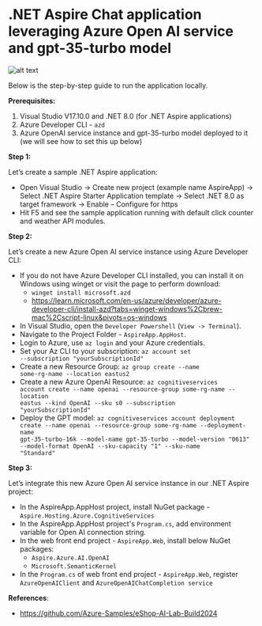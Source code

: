 # .NET Aspire Chat application leveraging Azure Open AI service and gpt-35-turbo model

![alt text](https://github.com/parthshethia786/chatapp-dotnetAspire-ollama-phi3/blob/master/Preview%20of%20the%20app.png)

Below is the step-by-step guide to run the application locally.

**Prerequisites:**
1.	Visual Studio V17.10.0 and .NET 8.0 (for .NET Aspire applications)
2.	Azure Developer CLI - <code>azd</code>
3.	Azure OpenAI service instance and gpt-35-turbo model deployed to it (we will see how to set this up below)
 
**Step 1:** 

Let’s create a sample .NET Aspire application:

- Open Visual Studio -> Create new project (example name AspireApp) -> Select .NET Aspire Starter Application template -> Select .NET 8.0 as target framework -> Enable – Configure for https
- Hit F5 and see the sample application running with default click counter and weather API modules. 

**Step 2:**

Let’s create a new Azure Open AI service instance using Azure Developer CLI:

- If you do not have Azure Developer CLI installed, you can install it on Windows using winget or visit the page to perform download:
  - <code>winget install microsoft.azd</code> 
  - https://learn.microsoft.com/en-us/azure/developer/azure-developer-cli/install-azd?tabs=winget-windows%2Cbrew-mac%2Cscript-linux&pivots=os-windows 
- In Visual Studio, open the <code>Developer Powershell</code> (<code>View -> Terminal</code>).
- Navigate to the Project Folder - <code>AspireApp.AppHost</code>.
- Login to Azure, use <code>az login</code> and your Azure credentials.
- Set your Az CLI to your subscription: <code>az account set --subscription "yourSubscriptionId"</code>
- Create a new Resource Group: <code>az group create --name some-rg-name --location eastus2</code>
- Create a new Azure OpenAI Resource: <code>az cognitiveservices account create --name openai --resource-group some-rg-name --location eastus --kind OpenAI --sku s0 --subscription "yourSubscriptionId"</code>
- Deploy the GPT model: <code>az cognitiveservices account deployment create --name openai --resource-group some-rg-name --deployment-name gpt-35-turbo-16k --model-name gpt-35-turbo --model-version "0613" --model-format OpenAI --sku-capacity "1" --sku-name "Standard"</code>

**Step 3:**

Let’s integrate this new Azure Open AI service instance in our .NET Aspire project:

- In the AspireApp.AppHost project, install NuGet package - <code>Aspire.Hosting.Azure.CognitiveServices</code>
- In the AspireApp.AppHost project's <code>Program.cs</code>, add environment variable for Open AI connection string.
- In the web front end project - <code>AspireApp.Web</code>, install below NuGet packages:
  - <code>Aspire.Azure.AI.OpenAI</code>
  - <code>Microsoft.SemanticKernel</code>
- In the <code>Program.cs</code> of web front end project - <code>AspireApp.Web</code>, register <code>AzureOpenAIClient</code> and <code>AzureOpenAIChatCompletion service</code>

**References**:

- https://github.com/Azure-Samples/eShop-AI-Lab-Build2024
